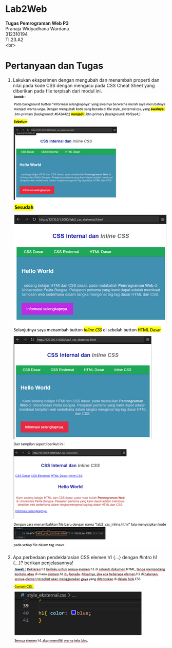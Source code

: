 # Lab2Web
**Tugas Pemrograman Web P3<br>**
Pranaja Widyadhana Wardana<br>
312310194<br>
TI.23.A2<br>
&lt;br&gt;
# Pertanyaan dan Tugas
1. Lakukan eksperimen dengan mengubah dan menambah properti dan nilai pada kode CSS
dengan mengacu pada CSS Cheat Sheet yang diberikan pada file terpisah dari modul ini. <br>
<img src="/no1.1.png" img> <br>
<img src="/no1.2.png" img> <br>
<img src="/no1.3.png" img> <br>
<img src="/no1.4.png" img> <br>

2. Apa perbedaan pendeklarasian CSS elemen h1 {...} dengan #intro h1 {...}? berikan 
penjelasannya! <br>
<img src="/no2.1.png" img> <br>



